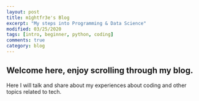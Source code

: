 ```yaml
---
layout: post
title: m1ghtfr3e's Blog
excerpt: "My steps into Programming & Data Science"
modified: 03/25/2020
tags: [intro, beginner, python, coding]
comments: true
category: blog
---
```

## Welcome here, enjoy scrolling through my blog.

<div class="message">
  Here I will talk and share about my experiences about coding and other topics related to tech.
</div>
